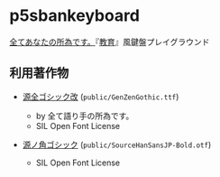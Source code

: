 # p5sbankeyboard

[全てあなたの所為です。](https://www.youtube.com/channel/UC27m3R6W5sP7-QLfMTEso2w)『[教育](https://www.youtube.com/watch?v=nNeOqvtS39c)』風鍵盤プレイグラウンド

## 利用著作物

- [源全ゴシック改](https://drive.google.com/drive/folders/19WidrJoCmI5qLJV-eR_ydURIwxB2-DSH) (`public/GenZenGothic.ttf`)
  - by 全て語り手の所為です。
  - SIL Open Font License

- [源ノ角ゴシック](https://github.com/adobe-fonts/source-han-sans) (`public/SourceHanSansJP-Bold.otf`)
  - SIL Open Font License
